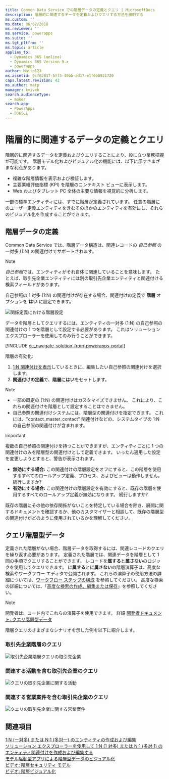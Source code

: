 ```yaml
---
title: Common Data Service での階層データの定義とクエリ | MicrosoftDocs
description: 階層的に関連するデータを定義およびクエリする方法を説明する
ms.custom: ''
ms.date: 06/02/2018
ms.reviewer: ''
ms.service: powerapps
ms.suite: ''
ms.tgt_pltfrm: ''
ms.topic: article
applies_to:
  - Dynamics 365 (online)
  - Dynamics 365 Version 9.x
  - powerapps
author: Mattp123
ms.assetid: 0cf62817-5ff5-40bb-ad17-e1f6b0921720
caps.latest.revision: 42
ms.author: matp
manager: kvivek
search.audienceType:
  - maker
search.app:
  - PowerApps
  - D365CE
---
```

# <a name="define-and-query-hierarchically-related-data"></a>階層的に関連するデータの定義とクエリ

階層的に関連するデータを定義およびクエリすることにより、役に立つ業務把握が可能です。 階層モデル化およびビジュアル化の機能には、以下に示すさまざまな利点があります。  
  
- 複雑な階層情報を表示および検証します。  
- 主要業績評価指標 (KPI) を階層のコンテキスト ビューに表示します。  
- Web およびタブレット PC 全体の主要な情報を視覚的に分析します。  
  
一部の標準エンティティには、すでに階層が定義されています。 任意の階層にのユーザー定義エンティティを含むそのほかのエンティティを有効にし、それらのビジュアル化を作成することができます。 

## <a name="define-hierarchical-data"></a>階層データの定義

Common Data Service では、階層データ構造は、関連レコードの *自己参照* の一対多 (1:N) の関連付けでサポートされます。 

> [!NOTE]
> *自己参照*では、エンティティがそれ自体に関連していることを意味します。 たとえば、取引先企業エンティティには別の取引先企業エンティティと関連付ける検索フィールドがあります。

自己参照の 1 対多 (1:N) の関連付けが存在する場合、関連付けの定義で **階層** オプションを **はい** に設定できます。

![関係定義における階層設定](media/self-referential-relationship-car-solution-explorer.png)

データを階層としてクエリするには、エンティティの一対多 (1:N) の自己参照の関連付けの 1 つを階層として設定する必要があります。 これはソリューション エクスプローラーを使用してのみ行うことができます。

[!INCLUDE [cc_navigate-solution-from-powerapps-portal](../../includes/cc_navigate-solution-from-powerapps-portal.md)]

階層の有効化:  
  
1. [1:N 関連付けを表示](create-edit-1n-relationships-solution-explorer.md#view-entity-relationships)しているときに、編集したい自己参照の関連付けを選択します。
2. **関連付けの定義**で、**階層**に**はい**をセットします。  
  
> [!NOTE]
> - 一部の既定の (1:N) の関連付けはカスタマイズできません。 これにより、これらの関連付けを階層として設定することはできません。  
> - 自己参照の関連付けシステムには、階層型の関連付けを指定できます。 これには、"contact_master_contact" 関連付けなどの、システムタイプの 1:N の自己参照の関連付けが含まれます。  

> [!IMPORTANT]
> 複数の自己参照の関連付けを持つことができますが、エンティティごとに 1 つの関連付けのみを階層型の関連付けとして定義できます。 いったん適用した設定を変更しようとすると、警告が表示されます。
>
> - **無効にする場合:** この関連付けの階層設定をオフにすると、この階層を使用するすべてのロールアップ定義、プロセス、およびビューは動作しません。 続行しますか? 
> - **有効にする場合:** この関連付けの階層設定を有効にすると、既存の階層を使用するすべてのロールアップ定義が無効になります。 続行しますか?
>
> 既存の階層にその他の依存関係がないことを特定している場合を除き、展開に関するドキュメントを確認するか、他のカスタマイザーと相談して、既存の階層型の関連付けがどのように使用されているかを理解してください。

<a name="BKMK_Querydata"></a> 
  
## <a name="query-hierarchical-data"></a>クエリ階層型データ  

定義された階層がない場合、階層データを取得するには、関連レコードのクエリを繰り返す必要があります。 定義された階層では、関連データを階層として 1 回の手順でクエリすることができます。 レコードを**属する**と**属さない**のロジックを使用してクエリできます。 **に属する**と**に属さない**の階層演算子は、高度な検索やワークフロー エディタで公開されます。 これらの演算子の使用方法の詳細については、[ワークフロー ステップの構成](/flow/configure-workflow-steps#setting-conditions-for-workflow-actions) を参照してください。 高度な検索の詳細については、「[高度な検索の作成、編集または保存](https://docs.microsoft.com/dynamics365/customer-engagement/basics/save-advanced-find-search)」を参照してください。  

> [!NOTE]
> 開発者は、コード内でこれらの演算子を使用できます。 詳細 [開発者ドキュメント: クエリ階層型データ](/dynamics365/customer-engagement/developer/org-service/query-hierarchical-data)
  
階層クエリのさまざまなシナリオを示した例を以下に紹介します。  
  
### <a name="query-account-hierarchy"></a>取引先企業階層のクエリ  
  
![取引先企業階層クエリの取引先企業](media/query-accounts.png)  
  
### <a name="query-account-hierarchy-including-related-activities"></a>関連する活動を含む取引先企業のクエリ  
  
![クエリの取引先企業に関する活動](media/query-account-related-activities.png)  
  
###  <a name="query-account-hierarchy-including-related-opportunities"></a>関連する営業案件を含む取引先企業のクエリ  
  
![クエリの取引先企業に関する営業案件](media/query-account-related-opportunities.png)  
  
## <a name="see-also"></a>関連項目 
[1:N (一対多) または N:1 (多対一) のエンティティの作成および編集](create-edit-1n-relationships.md)<br />
[ソリューション エクスプローラーを使用して 1:N (1 対多) または N:1 (多対 1) のエンティティ関連付けを作成および編集する](create-edit-1n-relationships-solution-explorer.md)<br />
[モデル駆動型アプリによる階層型データのビジュアル化](visualize-hierarchical-data.md)<br />
[ビデオ: 階層セキュリティ モデル](http://www.youtube.com/watch?v=kx5So32DrCo&index=10&list=PLC3591A8FE4ADBE07)<br />
[ビデオ: 階層ビジュアル化](http://www.youtube.com/watch?v=_dGBE6icLNw&index=9&list=PLC3591A8FE4ADBE07)
